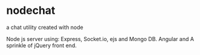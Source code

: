 nodechat
========

a chat utility created with node


Node js server using: Express, Socket.io, ejs and Mongo DB.
Angular and A sprinkle of jQuery front end.
